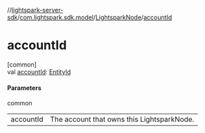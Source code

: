 //[lightspark-server-sdk](../../../index.md)/[com.lightspark.sdk.model](../index.md)/[LightsparkNode](index.md)/[accountId](account-id.md)

# accountId

[common]\
val [accountId](account-id.md): [EntityId](../-entity-id/index.md)

#### Parameters

common

| | |
|---|---|
| accountId | The account that owns this LightsparkNode. |
